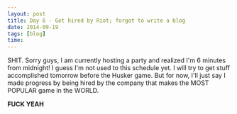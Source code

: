 ```yaml
---
layout: post
title: Day 6 - Got hired by Riot; forgot to write a blog
date: 2014-09-19
tags: [blog]
time: 
---
```


SHIT. Sorry guys, I am currently hosting a party and realized I'm 6 minutes from midnight! I guess I'm not used to this schedule yet. I will try to get stuff accomplished tomorrow before the Husker game. But for now, I'll just say I made progress by being hired by the company that makes the MOST POPULAR game in the WORLD.

**FUCK YEAH**